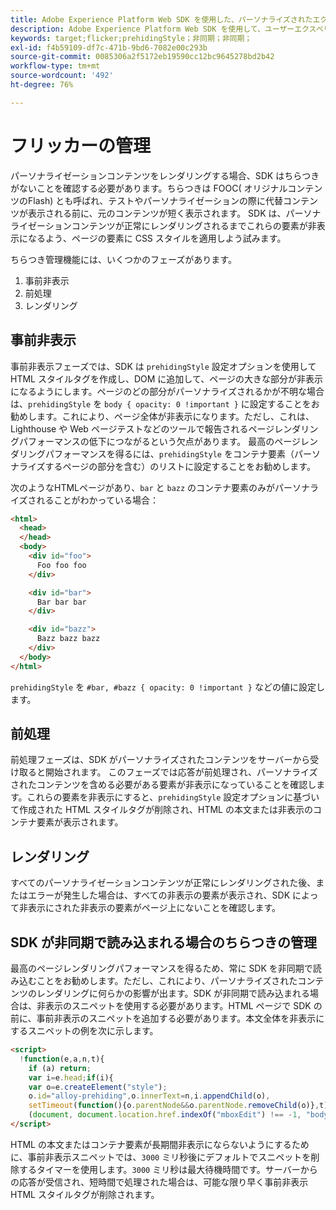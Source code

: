 ```yaml
---
title: Adobe Experience Platform Web SDK を使用した、パーソナライズされたエクスペリエンスのちらつき制御
description: Adobe Experience Platform Web SDK を使用して、ユーザーエクスペリエンスのちらつきを管理する方法について説明します。
keywords: target;flicker;prehidingStyle；非同期；非同期；
exl-id: f4b59109-df7c-471b-9bd6-7082e00c293b
source-git-commit: 0085306a2f5172eb19590cc12bc9645278bd2b42
workflow-type: tm+mt
source-wordcount: '492'
ht-degree: 76%

---
```


# フリッカーの管理

パーソナライゼーションコンテンツをレンダリングする場合、SDK はちらつきがないことを確認する必要があります。ちらつきは FOOC( オリジナルコンテンツのFlash) とも呼ばれ、テストやパーソナライゼーションの際に代替コンテンツが表示される前に、元のコンテンツが短く表示されます。 SDK は、パーソナライゼーションコンテンツが正常にレンダリングされるまでこれらの要素が非表示になるよう、ページの要素に CSS スタイルを適用しよう試みます。

ちらつき管理機能には、いくつかのフェーズがあります。

1. 事前非表示
1. 前処理
1. レンダリング

## 事前非表示

事前非表示フェーズでは、SDK は `prehidingStyle` 設定オプションを使用して HTML スタイルタグを作成し、DOM に追加して、ページの大きな部分が非表示になるようにします。ページのどの部分がパーソナライズされるかが不明な場合は、`prehidingStyle` を `body { opacity: 0 !important }` に設定することをお勧めします。これにより、ページ全体が非表示になります。ただし、これは、Lighthouse や Web ページテストなどのツールで報告されるページレンダリングパフォーマンスの低下につながるという欠点があります。 最高のページレンダリングパフォーマンスを得るには、`prehidingStyle` をコンテナ要素（パーソナライズするページの部分を含む）のリストに設定することをお勧めします。

次のようなHTMLページがあり、`bar` と `bazz` のコンテナ要素のみがパーソナライズされることがわかっている場合：

```html
<html>
  <head>
  </head>
  <body>
    <div id="foo">
      Foo foo foo
    </div>

    <div id="bar">
      Bar bar bar
    </div>

    <div id="bazz">
      Bazz bazz bazz
    </div>
  </body>
</html>
```

`prehidingStyle` を `#bar, #bazz { opacity: 0 !important }` などの値に設定します。

## 前処理

前処理フェーズは、SDK がパーソナライズされたコンテンツをサーバーから受け取ると開始されます。 このフェーズでは応答が前処理され、パーソナライズされたコンテンツを含める必要がある要素が非表示になっていることを確認します。これらの要素を非表示にすると、`prehidingStyle` 設定オプションに基づいて作成された HTML スタイルタグが削除され、HTML の本文または非表示のコンテナ要素が表示されます。

## レンダリング

すべてのパーソナライゼーションコンテンツが正常にレンダリングされた後、またはエラーが発生した場合は、すべての非表示の要素が表示され、SDK によって非表示にされた非表示の要素がページ上にないことを確認します。

## SDK が非同期で読み込まれる場合のちらつきの管理

最高のページレンダリングパフォーマンスを得るため、常に SDK を非同期で読み込むことをお勧めします。ただし、これにより、パーソナライズされたコンテンツのレンダリングに何らかの影響が出ます。SDK が非同期で読み込まれる場合は、非表示のスニペットを使用する必要があります。HTML ページで SDK の前に、事前非表示のスニペットを追加する必要があります。本文全体を非表示にするスニペットの例を次に示します。

```html
<script>
  !function(e,a,n,t){
    if (a) return;
    var i=e.head;if(i){
    var o=e.createElement("style");
    o.id="alloy-prehiding",o.innerText=n,i.appendChild(o),
    setTimeout(function(){o.parentNode&&o.parentNode.removeChild(o)},t)}}
    (document, document.location.href.indexOf("mboxEdit") !== -1, "body { opacity: 0 !important }", 3000);
</script>
```

HTML の本文またはコンテナ要素が長期間非表示にならないようにするために、事前非表示スニペットでは、`3000` ミリ秒後にデフォルトでスニペットを削除するタイマーを使用します。`3000` ミリ秒は最大待機時間です。サーバーからの応答が受信され、短時間で処理された場合は、可能な限り早く事前非表示 HTML スタイルタグが削除されます。
